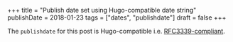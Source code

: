 +++
title = "Publish date set using Hugo-compatible date string"
publishDate = 2018-01-23
tags = ["dates", "publishdate"]
draft = false
+++

The `publishdate` for this post is Hugo-compatible
i.e. [RFC3339-compliant](https://tools.ietf.org/html/rfc3339#section-5.8).
